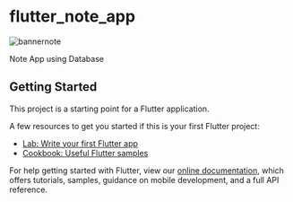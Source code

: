 # flutter_note_app

![bannernote](https://user-images.githubusercontent.com/71002261/127610218-7a2009b6-74fc-422c-ab56-afc78add7d3d.png)



Note App using Database

## Getting Started

This project is a starting point for a Flutter application.

A few resources to get you started if this is your first Flutter project:

- [Lab: Write your first Flutter app](https://flutter.dev/docs/get-started/codelab)
- [Cookbook: Useful Flutter samples](https://flutter.dev/docs/cookbook)

For help getting started with Flutter, view our
[online documentation](https://flutter.dev/docs), which offers tutorials,
samples, guidance on mobile development, and a full API reference.
